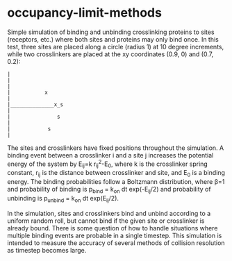 # occupancy-limit-methods
 Simple simulation of binding and unbinding crosslinking proteins to sites (receptors, etc.) where both sites and proteins may only bind once. In this test, three sites are placed along a circle (radius 1) at 10 degree increments, while two crosslinkers are placed at the xy coordinates (0.9, 0) and (0.7, 0.2):
 
```
|
|
|
|           x
|
|______________x_s
|
|               s
|
|            s
|
```
 
 The sites and crosslinkers have fixed positions throughout the simulation. A binding event between a crosslinker i and a site j increases the potential energy of the system by E<sub>ij</sub>=k r<sub>ij</sub><sup>2</sup>-E<sub>0</sub>, where k is the crosslinker spring constant, r<sub>ij</sub> is the distance between crosslinker and site, and E<sub>0</sub> is a binding energy. The binding probabilities follow a Boltzmann distribution, where β=1 and probability of binding is p<sub>bind</sub> = k<sub>on</sub> dt exp(-E<sub>ij</sub>/2) and probability of unbinding is p<sub>unbind</sub> = k<sub>on</sub> dt exp(E<sub>ij</sub>/2).
 
 In the simulation, sites and crosslinkers bind and unbind according to a uniform random roll, but cannot bind if the given site or crosslinker is already bound. There is some question of how to handle situations where multiple binding events are probable in a single timestep. This simulation is intended to measure the accuracy of several methods of collision resolution as timestep becomes large.
